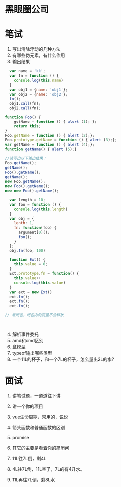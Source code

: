 # 黑眼圈公司

# 笔试

1. 写出清除浮动的几种方法
2. 有哪些伪元素，有什么作用
3. 输出结果
```javascript
  var name = 'kk';
  var fn = function () {
    console.log(this.name)
  }
  var obj1 = {name: 'obj1'};
  var obj2 = {name: 'obj2'};
  fn();
  obj1.call(fn);
  obj2.call(fn);
```

```javascript
function Foo() {
    getName = function () { alert (1); };
    return this;
}
Foo.getName = function () { alert (2);};
Foo.prototype.getName = function () { alert (3);};
var getName = function () { alert (4);};
function getName() { alert (5);}

//请写出以下输出结果：
Foo.getName();
getName();
Foo().getName();
getName();
new Foo.getName();
new Foo().getName();
new new Foo().getName();
```

```javascript
  var length = 10;
  var foo = function () {
    console.log(this.length)
  }
  var obj = {
    lenth: 1,
    fn: function(foo) {
      argument[0]();
      foo();
    }
  };
  obj.fn(foo, 100)

```
```javascript
  function Ext() {
    this.value = 0;
  }
  Ext.prototype.fn = function() {
    this.value++
    console.log(this.value)
  }
  var ext = new Ext()
  ext.fn();
  ext.fn();
  ext.fn();
```
```javascript
// 考闭包，闭包内的变量不会释放
```

```javascript
  
```
4. 解析事件委托
5. amd和cmd区别
6. 盒模型
7. typeof输出哪些类型 
8. 一个11L的杯子，和一个7L的杯子，怎么量出2L的水?

# 面试
  1. 讲笔试题，一道道往下讲
  2. 讲一个你的项目
  3. vue生命周期，常用的，说说
  4. 箭头函数和普通函数的区别
  5. promise
  6. 其它的主要是看着你的简历问

  1. 11L往7L倒，剩4L
  2. 4L往7L倒，11L空了，7L的有4升水。
  3. 11L再往7L倒，剩8L水
